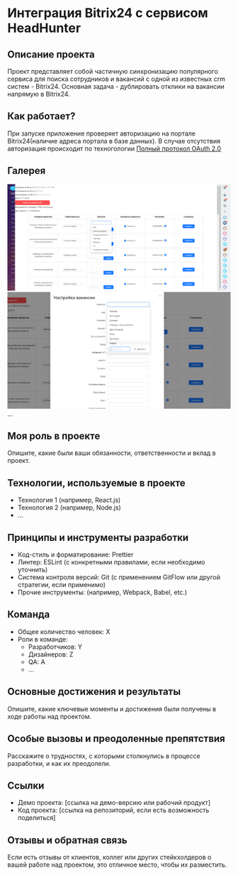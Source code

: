 # Интеграция Bitrix24 с сервисом HeadHunter 

## Описание проекта
Проект представляет собой частичную синхронизацию популярного сервиса для поиска сотрудников и вакансий с одной из известных crm систем - Bitrix24.
Основная задача - дублировать отклики на вакансии напрямую в Bitrix24.

## Как работает?
При запуске приложение проверяет авторизацию на портале Bitrix24(наличие адреса портала в базе данных). В случае отсутствия авторизация происходит по техногологии <a href="https://dev.1c-bitrix.ru/learning/course/index.php?COURSE_ID=99&LESSON_ID=2486"> Полный протокол OAuth 2.0 </a>

## Галерея

![Изображение 1](https://github.com/tyrypic/integration-headhunter/blob/main/screen1.png)
![Изображение 1](https://github.com/tyrypic/integration-headhunter/blob/main/screen2.png)
...

## Моя роль в проекте
Опишите, какие были ваши обязанности, ответственности и вклад в проект.

## Технологии, используемые в проекте
- Технология 1 (например, React.js)
- Технология 2 (например, Node.js)
- ...

## Принципы и инструменты разработки
- Код-стиль и форматирование: Prettier
- Линтер: ESLint (с конкретными правилами, если необходимо уточнить)
- Система контроля версий: Git (с применением GitFlow или другой стратегии, если применимо)
- Прочие инструменты: (например, Webpack, Babel, etc.)

## Команда
- Общее количество человек: X
- Роли в команде:
  - Разработчиков: Y
  - Дизайнеров: Z
  - QA: A
  - ...

## Основные достижения и результаты
Опишите, какие ключевые моменты и достижения были получены в ходе работы над проектом.

## Особые вызовы и преодоленные препятствия
Расскажите о трудностях, с которыми столкнулись в процессе разработки, и как их преодолели.

## Ссылки
- Демо проекта: [ссылка на демо-версию или рабочий продукт]
- Код проекта: [ссылка на репозиторий, если есть возможность поделиться]

## Отзывы и обратная связь
Если есть отзывы от клиентов, коллег или других стейкхолдеров о вашей работе над проектом, это отличное место, чтобы их разместить.
